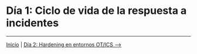 # Día 1: Ciclo de vida de la respuesta a incidentes

---

[Inicio](../README.md) | [Día 2: Hardening en entornos OT/ICS ⟶](./02-Hardening_OT.md)
